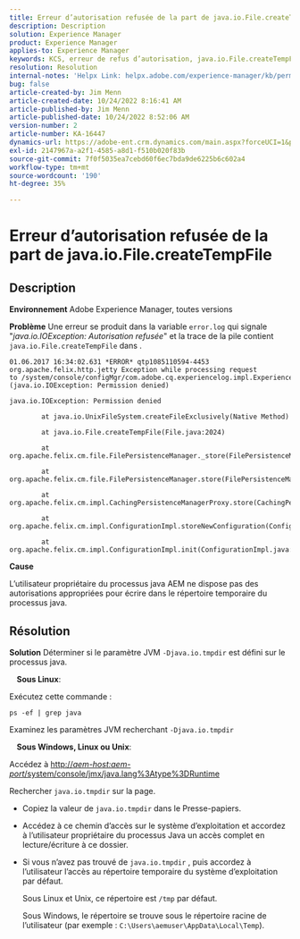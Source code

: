 ```yaml
---
title: Erreur d’autorisation refusée de la part de java.io.File.createTempFile
description: Description
solution: Experience Manager
product: Experience Manager
applies-to: Experience Manager
keywords: KCS, erreur de refus d’autorisation, java.io.File.createTempFile, dépannage, Adobe Experience Manager
resolution: Resolution
internal-notes: 'Helpx Link: helpx.adobe.com/experience-manager/kb/permission_denied_error_from_java_io_file.html'
bug: false
article-created-by: Jim Menn
article-created-date: 10/24/2022 8:16:41 AM
article-published-by: Jim Menn
article-published-date: 10/24/2022 8:52:06 AM
version-number: 2
article-number: KA-16447
dynamics-url: https://adobe-ent.crm.dynamics.com/main.aspx?forceUCI=1&pagetype=entityrecord&etn=knowledgearticle&id=6bab172c-7453-ed11-bba2-6045bd0065f9
exl-id: 2147967a-a2f1-4585-a8d1-f510b020f83b
source-git-commit: 7f0f5035ea7cebd60f6ec7bda9de6225b6c602a4
workflow-type: tm+mt
source-wordcount: '190'
ht-degree: 35%

---
```


# Erreur d’autorisation refusée de la part de java.io.File.createTempFile

## Description


<b>Environnement</b>
Adobe Experience Manager, toutes versions

<b>Problème</b>
Une erreur se produit dans la variable `error.log` qui signale &quot;*java.io.IOException: Autorisation refusée*&quot; et la trace de la pile contient `java.io.File.createTempFile` dans .


```
01.06.2017 16:34:02.631 *ERROR* qtp1085110594-4453 org.apache.felix.http.jetty Exception while processing request to /system/console/configMgr/com.adobe.cq.experiencelog.impl.ExperienceLogConfigServlet (java.io.IOException: Permission denied)

java.io.IOException: Permission denied

        at java.io.UnixFileSystem.createFileExclusively(Native Method)

        at java.io.File.createTempFile(File.java:2024)

        at org.apache.felix.cm.file.FilePersistenceManager._store(FilePersistenceManager.java:699)

        at org.apache.felix.cm.file.FilePersistenceManager.store(FilePersistenceManager.java:660)

        at org.apache.felix.cm.impl.CachingPersistenceManagerProxy.store(CachingPersistenceManagerProxy.java:242)

        at org.apache.felix.cm.impl.ConfigurationImpl.storeNewConfiguration(ConfigurationImpl.java:462)

        at org.apache.felix.cm.impl.ConfigurationImpl.init(ConfigurationImpl.java:183)
```


<b>Cause</b>

L’utilisateur propriétaire du processus java AEM ne dispose pas des autorisations appropriées pour écrire dans le répertoire temporaire du processus java.




## Résolution


<b>Solution</b>
Déterminer si le paramètre JVM `-Djava.io.tmpdir` est défini sur le processus java.

<b>    Sous Linux</b>:

Exécutez cette commande :


```
ps -ef | grep java
```


Examinez les paramètres JVM recherchant `-Djava.io.tmpdir`

<b>    Sous Windows, Linux ou Unix</b>:

Accédez à [http://*aem-host:aem-port*/system/console/jmx/java.lang%3Atype%3DRuntime](http://aem-host:aem-port/system/console/jmx/java.lang%3Atype%3DRuntime)

Rechercher `java.io.tmpdir` sur la page.

- Copiez la valeur de `java.io.tmpdir` dans le Presse-papiers.
- Accédez à ce chemin d’accès sur le système d’exploitation et accordez à l’utilisateur propriétaire du processus Java un accès complet en lecture/écriture à ce dossier.
- Si vous n’avez pas trouvé de `java.io.tmpdir` , puis accordez à l’utilisateur l’accès au répertoire temporaire du système d’exploitation par défaut.

   Sous Linux et Unix, ce répertoire est `/tmp` par défaut.

   Sous Windows, le répertoire se trouve sous le répertoire racine de l’utilisateur (par exemple : `C:\Users\aemuser\AppData\Local\Temp`).
